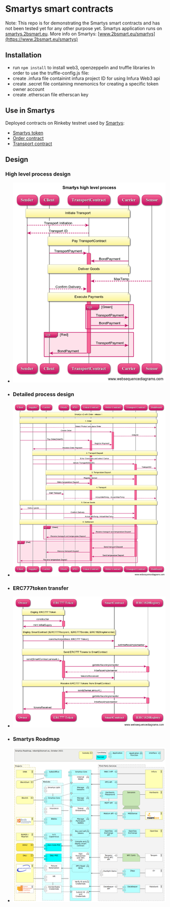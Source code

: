 # Smartys smart contracts
Note: This repo is for demonstrating the Smartys smart contracts and has not been tested yet for any other purpose yet. 
Smartys application runs on [smartys.2bsmart.eu](https://smartys.2bsmart.eu).
More info on Smartys: [www.2bsmart.eu/smartys](https://www.2bsmart.eu/smartys)
## Installation
* run `npm install` to install web3, openzeppelin and truffle libraries
In order to use the truffle-config.js file:
* create .infura file containint infura project ID for using Infura Web3 api
* create .secret file containing mnemonics for creating a specific token owner account 
* create .etherscan file etherscan key 
## Use in Smartys

Deployed contracts on Rinkeby testnet used by [Smartys](https://smartys.2bsmart.eu/):
* [Smartys token](https://rinkeby.etherscan.io/token/0xe0d15a857b78e4472876476bef9da392ec5bce23?a=0xa2da9f1522f346cef858d23c2be740568313435e#code)
* [Order contract](https://rinkeby.etherscan.io/address/0xe513670d42f6b1CBa88D2c28Fd0a9ff4C3397055#code)
* [Transport contract](https://rinkeby.etherscan.io/address/0x19BEf719F472CbA8b4eAA829682A89Fd6d794089#code) 
## Design
### High level process design
* ![High level process design](https://github.com/robertrongen/smartys-smartcontracts/blob/main/images/smartys_high_level.png)
* ### Detailed process design
* ![Detailed design](https://github.com/robertrongen/smartys-smartcontracts/blob/main/images/smartys_v2_detailed.png)
* ### ERC777token transfer
* ![ERC777token transfer](https://github.com/robertrongen/smartys-smartcontracts/blob/main/images/erc777_token_transfer.png)
* ### Smartys Roadmap
* ![Roadmap](https://github.com/robertrongen/smartys-smartcontracts/blob/main/images/smartys_roadmap_2022.png)
